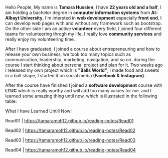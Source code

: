 Hello People,
My name is **Tamara Hussien**, I have **22 years old and a half**, I am holding a bachelor degree in **computer information systems** from **Al-Albayt University**, I'm intersted in **web development** especially **front end**, I can develop web pages with and without any framework such as bootstrap. On the other side I am an active **volunteer** every field, I joined four different teams for volunteering throgh my life, I really love **community services** and really enjoy my volunteering time.

After I have graduated, I joined a course about entrepreneuring and how to release your own business, we took too many topics such as communication, leadership, marketing, navigation, and so on. during the course I start thinking about personal project and plan for it. Two weeks ago I released my own project which is **"Balls World"**, I made food and sweets in a ball shape, I started it on social media **(Facebook & Instagram)**. 

After the course have finished I joined a **software development** course with **LTUC** which is really worthy and will add too many values for me. and I learned some amazing thing until now, which is illustrated in the following table:

What I have Learned Untill Now! 

Read01 | https://tamaramoh12.github.io/reading-notes/Read01

Read02 | https://tamaramoh12.github.io/reading-notes/Read02

Read03 | https://tamaramoh12.github.io/reading-notes/Read03

Read04 | https://tamaramoh12.github.io/reading-notes/Read04
